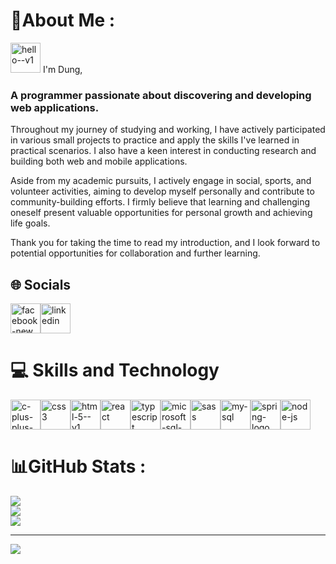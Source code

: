 # 💫About Me :
<img width="48" height="48" src="https://img.icons8.com/doodle/48/hello--v1.png" alt="hello--v1"/> I'm Dung, <br />
<h3> <strong> A programmer passionate about discovering and developing web applications.</strong></h3>

Throughout my journey of studying and working, I have actively participated in various small projects to practice and apply the skills I've learned in practical scenarios. I also have a keen interest in conducting research and building both web and mobile applications.

Aside from my academic pursuits, I actively engage in social, sports, and volunteer activities, aiming to develop myself personally and contribute to community-building efforts. I firmly believe that learning and challenging oneself present valuable opportunities for personal growth and achieving life goals.

Thank you for taking the time to read my introduction, and I look forward to potential opportunities for collaboration and further learning.

## 🌐 Socials
<div style="display: flex;">
  <a href="https://www.facebook.com/jas.murad.353">
    <img width="48" height="48" src="https://img.icons8.com/color/48/facebook-new.png" alt="facebook-new"/>
  </a>
  <a href="https://www.linkedin.com/in/manh-dung-phan-827b23234/">
    <img width="48" height="48" src="https://img.icons8.com/fluency/48/linkedin.png" alt="linkedin"/>
  </a>
</div>

# 💻 Skills and Technology
<div style="display: flex;">
  <img width="48" height="48" src="https://img.icons8.com/color/48/c-plus-plus-logo.png" alt="c-plus-plus-logo"/>
  <img width="48" height="48" src="https://img.icons8.com/fluency/48/css3.png" alt="css3"/>
  <img width="48" height="48" src="https://img.icons8.com/color/48/html-5--v1.png" alt="html-5--v1"/>
  <img width="48" height="48" src="https://img.icons8.com/plasticine/100/react.png" alt="react"/>
  <img width="48" height="48" src="https://img.icons8.com/color/48/typescript.png" alt="typescript"/>
  <img width="48" height="48" src="https://img.icons8.com/color/48/microsoft-sql-server.png" alt="microsoft-sql-server"/>
  <img width="48" height="48" src="https://img.icons8.com/color/48/sass.png" alt="sass"/>
  <img width="48" height="48" src="https://img.icons8.com/nolan/48/my-sql.png" alt="my-sql"/>
  <img width="48" height="48" src="https://img.icons8.com/color/48/spring-logo.png" alt="spring-logo"/>
  <img width="48" height="48" src="https://img.icons8.com/fluency/48/node-js.png" alt="node-js"/>
</div>



# 📊GitHub Stats :
![](https://github-readme-stats.vercel.app/api?username=phan-manh-dung&theme=radical&hide_border=false&include_all_commits=false&count_private=false)<br/>
![](https://github-readme-streak-stats.herokuapp.com/?user=phan-manh-dung&theme=radical&hide_border=false)<br/>
![](https://github-readme-stats.vercel.app/api/top-langs/?username=phan-manh-dung&theme=radical&hide_border=false&include_all_commits=false&count_private=false&layout=compact)

---
[![](https://visitcount.itsvg.in/api?id=phan-manh-dung&icon=0&color=0)](https://visitcount.itsvg.in)
